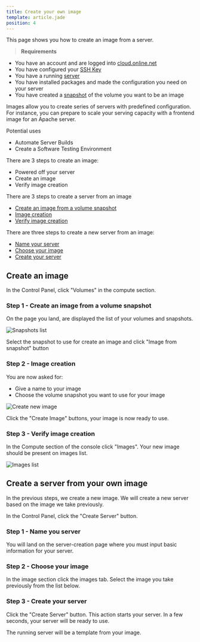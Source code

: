```yaml
---
title: Create your own image
template: article.jade
position: 4
---
```


This page shows you how to create an image from a server.

> <strong>Requirements</strong>
- You have an account and are logged into [cloud.online.net](//cloud.online.net)
- You have configured your [SSH Key](/account/ssh_keys.html)
- You have a running [server](/howto/create_instance.html)
- You have installed packages and made the configuration you need on your server
- You have created a [snapshot](/howto/create_instance.html) of the volume you want to be an image

Images allow you to create series of servers with predefined configuration.<br/>
For instance, you can prepare to scale your serving capacity with a frontend image for an Apache server.

Potential uses

- Automate Server Builds
- Create a Software Testing Environment

There are 3 steps to create an image:

- Powered off your server
- Create an image
- Verify image creation

There are 3 steps to create a server from an image

- [Create an image from a volume snapshot](/howto/create_image.html#step-1-create-an-image-from-a-volume-snapshot)
- [Image creation](/howto/create_image.html#step-2-image-creation)
- [Verify image creation](/howto/create_image.html#step-3-verify-image-creation)

There are three steps to create a new server from an image:

- [Name your server](/howto/create_image.html#step-1-name-you-server)
- [Choose your image](/howto/create_image.html#step-2-choose-your-snapshot-as-image)
- [Create your server](/howto/create_image.html#step-3-create-your-server)


## Create an image

In the Control Panel, click "Volumes" in the compute section.

### Step 1 - Create an image from a volume snapshot

On the page you land, are displayed the list of your volumes and snapshots.

![Snapshots list](../../images/create_image_from_snapshot.png "Snapshots list")

Select the snapshot to use for create an image and click "Image from snapshot" button

### Step 2 - Image creation

You are now asked for:

- Give a name to your image
- Choose the volume snapshot you want to use for your image

![Create new image](../../images/create_image.png "Create new image")

Click the "Create Image" buttons, your image is now ready to use.

### Step 3 - Verify image creation

In the Compute section of the console click "Images". Your new image should be present on images list.

![Images list](../../images/images_list.png "Images list")

## Create a server from your own image

In the previous steps, we create a new image.
We will create a new server based on the image we take previously.

In the Control Panel, click the "Create Server" button.

###  Step 1 - Name you server

You will land on the server-creation page where you must input basic information for your server.

### Step 2 - Choose your image

In the image section click the images tab.
Select the image you take previously from the list below.

### Step 3 - Create your server

Click the "Create Server" button. This action starts your server. In a few seconds, your server will be ready to use.

The running server will be a template from your image.

